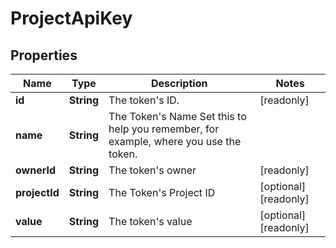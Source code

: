 

# ProjectApiKey


## Properties

Name | Type | Description | Notes
------------ | ------------- | ------------- | -------------
**id** | **String** | The token&#39;s ID. |  [readonly]
**name** | **String** | The Token&#39;s Name  Set this to help you remember, for example, where you use the token. | 
**ownerId** | **String** | The token&#39;s owner |  [readonly]
**projectId** | **String** | The Token&#39;s Project ID |  [optional] [readonly]
**value** | **String** | The token&#39;s value |  [optional] [readonly]



